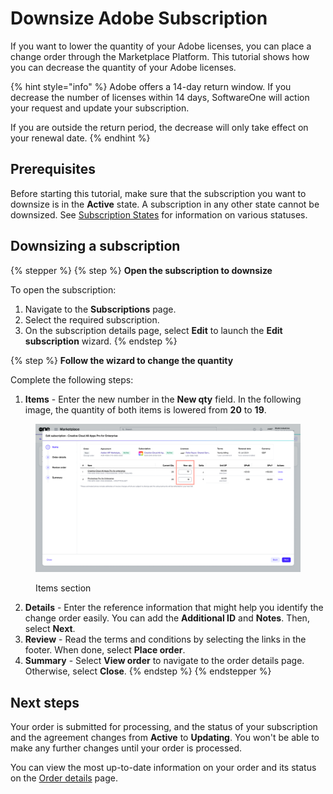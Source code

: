 # Downsize Adobe Subscription

If you want to lower the quantity of your Adobe licenses, you can place a change order through the Marketplace Platform. This tutorial shows how you can decrease the quantity of your Adobe licenses.

{% hint style="info" %}
Adobe offers a 14-day return window. If you decrease the number of licenses within 14 days, SoftwareOne will action your request and update your subscription.

If you are outside the return period, the decrease will only take effect on your renewal date.
{% endhint %}

## Prerequisites

Before starting this tutorial, make sure that the subscription you want to downsize is in the **Active** state. A subscription in any other state cannot be downsized. See [Subscription States](../../../modules-and-features/marketplace/subscriptions/subscription-states.md) for information on various statuses.

## Downsizing a subscription

{% stepper %}
{% step %}
**Open the subscription to downsize**

To open the subscription:

1. Navigate to the **Subscriptions** page.
2. Select the required subscription.
3. On the subscription details page, select **Edit** to launch the **Edit subscription** wizard.
{% endstep %}

{% step %}
**Follow the wizard to change the quantity**

Complete the following steps:

1. **Items** - Enter the new number in the **New qty** field. In the following image, the quantity of both items is lowered from **20** to **19**.

<div data-with-frame="true"><figure><img src="../../../.gitbook/assets/downsize_subscription_change_qty.png" alt=""><figcaption><p>Items section</p></figcaption></figure></div>

2. **Details** - Enter the reference information that might help you identify the change order easily. You can add the **Additional ID** and **Notes**. Then, select **Next**.
3. **Review** - Read the terms and conditions by selecting the links in the footer. When done, select **Place order**.&#x20;
4. **Summary** - Select **View order** to navigate to the order details page. Otherwise, select **Close**.
{% endstep %}
{% endstepper %}

## Next steps

Your order is submitted for processing, and the status of your subscription and the agreement changes from **Active** to **Updating**. You won't be able to make any further changes until your order is processed.

You can view the most up-to-date information on your order and its status on the [Order details](../../../modules-and-features/marketplace/orders/#subscription-details) page.
